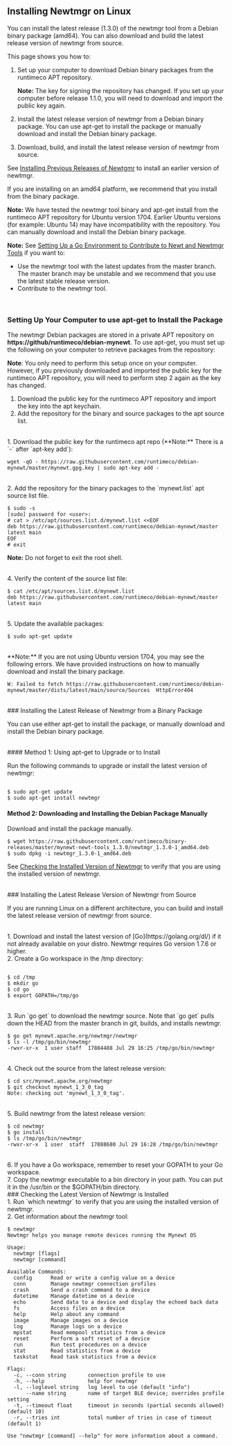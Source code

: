 ## Installing Newtmgr on Linux

You can install the latest release (1.3.0) of the newtmgr tool from a Debian binary package (amd64). You can also download and build the latest release version of newtmgr from source.

This page shows you how to:

1. Set up your computer to download Debian binary packages from the runtimeco APT repository.

    **Note:** The key for signing the repository has changed. If you set up your computer before release 1.1.0, you will need to download and import the public key again. 

2. Install the latest release version of newtmgr from a Debian binary package. You can use apt-get to install the package or manually download and install the Debian binary package.

3. Download, build, and install the latest release version of newtmgr from source.

See [Installing Previous Releases of Newtgmr](/newtmgr/prev_releases) to install an earlier version of newtmgr.

If you are installing on an amd64 platform, we recommend that you install from the binary package.

**Note:**  We have tested the newtmgr tool binary and apt-get install from the runtimeco APT repository for Ubuntu version 1704.  Earlier Ubuntu versions (for example: Ubuntu 14) may have incompatibility with the repository. You can manually download and install the Debian binary package.


**Note:** See [Setting Up a Go Environment to Contribute to Newt and Newtmgr Tools](/faq/go_env) if you want to:

* Use the newtmgr tool with the latest updates from the master branch. The master branch may be unstable and we recommend that you use the latest stable release version.
* Contribute to the newtmgr tool. 

<br>

### Setting Up Your Computer to use apt-get to Install the Package

The newtmgr Debian packages are stored in a private APT repository on **https://github/runtimeco/debian-mynewt**.   To use apt-get, you must set up the following on your computer to retrieve packages from the repository:

**Note**: You only need to perform this setup once on your computer. However, if you previously downloaded and imported the public key for the runtimeco APT repository, you will need to perform step 2 again as the key has changed.

1. Download the public key for the runtimeco APT repository and import the key into the apt keychain.
2. Add the repository for the binary and source packages to the apt source list.

<br>
1. Download the public key for the runtimeco apt repo  (**Note:** There is  a `-` after  `apt-key add`):

```no-highlight
wget -qO - https://raw.githubusercontent.com/runtimeco/debian-mynewt/master/mynewt.gpg.key | sudo apt-key add -
```

<br>
2. Add the repository for the binary packages to the `mynewt.list` apt source list file.

```no-highlight
$ sudo -s
[sudo] password for <user>:
# cat > /etc/apt/sources.list.d/mynewt.list <<EOF
deb https://raw.githubusercontent.com/runtimeco/debian-mynewt/master latest main
EOF
# exit
```
**Note:** Do not forget to exit the root shell.

<br>
4. Verify the content of the source list file:

```no-highlight
$ cat /etc/apt/sources.list.d/mynewt.list
deb https://raw.githubusercontent.com/runtimeco/debian-mynewt/master latest main
```

<br>
5. Update the available packages:

```no-highlight
$ sudo apt-get update
```

<br>
**Note:** If you are not using Ubuntu version 1704, you may see the following errors.  We have provided instructions on how to manually download and install the binary package.

```no-highlight
W: Failed to fetch https://raw.githubusercontent.com/runtimeco/debian-mynewt/master/dists/latest/main/source/Sources  HttpError404
```
<br> 
### Installing the Latest Release of Newtmgr from a Binary Package 

You can use either apt-get to install the package, or manually download and install the Debian binary package. 

<br>
#### Method 1: Using apt-get to Upgrade or to Install

Run the following commands to upgrade or install the latest version of newtmgr:

```no-highlight

$ sudo apt-get update
$ sudo apt-get install newtmgr

```

#### Method 2: Downloading and Installing the Debian Package Manually

Download and install the package manually.

```no-highlight
$ wget https://raw.githubusercontent.com/runtimeco/binary-releases/master/mynewt-newt-tools_1.3.0/newtmgr_1.3.0-1_amd64.deb
$ sudo dpkg -i newtmgr_1.3.0-1_amd64.deb
```

See [Checking the Installed Version of Newtmgr](#check) to verify that you are using the installed version of newtmgr.

<br>
### Installing the Latest Release Version of Newtmgr from Source

If you are running Linux on a different architecture, you can build and install the latest release version of newtmgr from source.

<br>
1. Download and install the latest version of [Go](https://golang.org/dl/) if it not already available on your distro. Newtmgr requires Go version 1.7.6 or higher.

<br>
2. Create a Go workspace in the /tmp directory: 

```no-highlight

$ cd /tmp
$ mkdir go
$ cd go
$ export GOPATH=/tmp/go

```

<br>
3. Run `go get` to download the newtmgr source.  Note that `go get` pulls down the HEAD from the master branch in git, builds, and installs newtmgr.

```no-highlight
$ go get mynewt.apache.org/newtmgr/newtmgr
$ ls -l /tmp/go/bin/newtmgr
-rwxr-xr-x  1 user staff  17884488 Jul 29 16:25 /tmp/go/bin/newtmgr
```

<br>
4. Check out the source from the latest release version:

```no-highlight
$ cd src/mynewt.apache.org/newtmgr
$ git checkout mynewt_1_3_0_tag
Note: checking out 'mynewt_1_3_0_tag'.
```

<br> 5. Build newtmgr from the latest release version: 

```no-highlight
$ cd newtmgr
$ go install
$ ls /tmp/go/bin/newtmgr
-rwxr-xr-x  1 user  staff  17888680 Jul 29 16:28 /tmp/go/bin/newtmgr
```

<br>
6. If you have a Go workspace, remember to reset your GOPATH to your Go workspace.

<br>
7. Copy the newtmgr executable to a bin directory in your path. You can put it in the /usr/bin or the $GOPATH/bin directory.

<br>
###<a name="check"></a> Checking the Latest Version of Newtmgr is Installed

<br>
1. Run `which newtmgr` to verify that you are using the installed version of newtmgr.

<br>
2. Get information about the newtmgr tool:

```no-highlight
$ newtmgr
Newtmgr helps you manage remote devices running the Mynewt OS

Usage:
  newtmgr [flags]
  newtmgr [command]

Available Commands:
  config      Read or write a config value on a device
  conn        Manage newtmgr connection profiles
  crash       Send a crash command to a device
  datetime    Manage datetime on a device
  echo        Send data to a device and display the echoed back data
  fs          Access files on a device
  help        Help about any command
  image       Manage images on a device
  log         Manage logs on a device
  mpstat      Read mempool statistics from a device
  reset       Perform a soft reset of a device
  run         Run test procedures on a device
  stat        Read statistics from a device
  taskstat    Read task statistics from a device

Flags:
  -c, --conn string       connection profile to use
  -h, --help              help for newtmgr
  -l, --loglevel string   log level to use (default "info")
      --name string       name of target BLE device; overrides profile setting
  -t, --timeout float     timeout in seconds (partial seconds allowed) (default 10)
  -r, --tries int         total number of tries in case of timeout (default 1)

Use "newtmgr [command] --help" for more information about a command.
```

<br>
